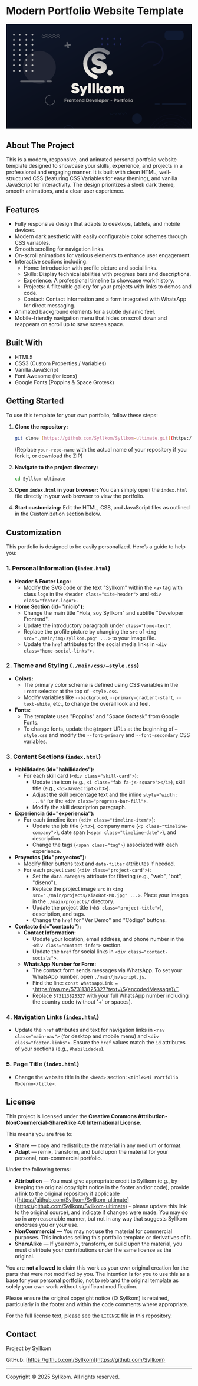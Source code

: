 # Modern Portfolio Website Template

![—Syll's](./main/projects/ultimate.png)

## About The Project

This is a modern, responsive, and animated personal portfolio website template designed to showcase your skills, experience, and projects in a professional and engaging manner. It is built with clean HTML, well-structured CSS (featuring CSS Variables for easy theming), and vanilla JavaScript for interactivity. The design prioritizes a sleek dark theme, smooth animations, and a clear user experience.

## Features

- Fully responsive design that adapts to desktops, tablets, and mobile devices.
- Modern dark aesthetic with easily configurable color schemes through CSS variables.
- Smooth scrolling for navigation links.
- On-scroll animations for various elements to enhance user engagement.
- Interactive sections including:
    - Home: Introduction with profile picture and social links.
    - Skills: Display technical abilities with progress bars and descriptions.
    - Experience: A professional timeline to showcase work history.
    - Projects: A filterable gallery for your projects with links to demos and code.
    - Contact: Contact information and a form integrated with WhatsApp for direct messaging.
- Animated background elements for a subtle dynamic feel.
- Mobile-friendly navigation menu that hides on scroll down and reappears on scroll up to save screen space.

## Built With

- HTML5
- CSS3 (Custom Properties / Variables)
- Vanilla JavaScript
- Font Awesome (for icons)
- Google Fonts (Poppins & Space Grotesk)

## Getting Started

To use this template for your own portfolio, follow these steps:

1.  **Clone the repository:**
    ```bash
    git clone [https://github.com/Syllkom/Syllkom-ultimate.git](https://github.com/Syllkom/Syllkom-ultimate.git)
    ```
    (Replace `your-repo-name` with the actual name of your repository if you fork it, or download the ZIP)

2.  **Navigate to the project directory:**
    ```bash
    cd Syllkom-ultimate
    ```

3.  **Open `index.html` in your browser:**
    You can simply open the `index.html` file directly in your web browser to view the portfolio.

4.  **Start customizing:**
    Edit the HTML, CSS, and JavaScript files as outlined in the Customization section below.

## Customization

This portfolio is designed to be easily personalized. Here’s a guide to help you:

### 1. Personal Information (`index.html`)

-   **Header & Footer Logo:**
    -   Modify the SVG code or the text "Syllkom" within the `<a>` tag with class `logo` in the `<header class="site-header">` and `<div class="footer-logo">`.
-   **Home Section (id="inicio"):**
    -   Change the main title "Hola, soy Syllkom" and subtitle "Developer Frontend".
    -   Update the introductory paragraph under `class="home-text"`.
    -   Replace the profile picture by changing the `src` of `<img src="./main/img/syllkom.png" ...>` to your image file.
    -   Update the `href` attributes for the social media links in `<div class="home-social-links">`.

### 2. Theme and Styling (`./main/css/—style.css`)

-   **Colors:**
    -   The primary color scheme is defined using CSS variables in the `:root` selector at the top of `—style.css`.
    -   Modify variables like `--background`, `--primary-gradient-start`, `--text-white`, etc., to change the overall look and feel.
-   **Fonts:**
    -   The template uses "Poppins" and "Space Grotesk" from Google Fonts.
    -   To change fonts, update the `@import` URLs at the beginning of `—style.css` and modify the `--font-primary` and `--font-secondary` CSS variables.

### 3. Content Sections (`index.html`)

-   **Habilidades (id="habilidades"):**
    -   For each skill card (`<div class="skill-card">`):
        -   Update the icon (e.g., `<i class="fab fa-js-square"></i>`), skill title (e.g., `<h3>JavaScript</h3>`).
        -   Adjust the skill percentage text and the inline `style="width: ...%"` for the `<div class="progress-bar-fill">`.
        -   Modify the skill description paragraph.
-   **Experiencia (id="experiencia"):**
    -   For each timeline item (`<div class="timeline-item">`):
        -   Update the job title (`<h3>`), company name (`<p class="timeline-company">`), date span (`<span class="timeline-date">`), and description.
        -   Change the tags (`<span class="tag">`) associated with each experience.
-   **Proyectos (id="proyectos"):**
    -   Modify filter buttons text and `data-filter` attributes if needed.
    -   For each project card (`<div class="project-card">`):
        -   Set the `data-category` attribute for filtering (e.g., "web", "bot", "diseno").
        -   Replace the project image `src` in `<img src="./main/projects/XiaoBot-MD.jpg" ...>`. Place your images in the `./main/projects/` directory.
        -   Update the project title (`<h3 class="project-title">`), description, and tags.
        -   Change the `href` for "Ver Demo" and "Código" buttons.
-   **Contacto (id="contacto"):**
    -   **Contact Information:**
        -   Update your location, email address, and phone number in the `<div class="contact-info">` section.
        -   Update the `href` for social links in `<div class="contact-socials">`.
    -   **WhatsApp Number for Form:**
        -   The contact form sends messages via WhatsApp. To set your WhatsApp number, open `./main/js/script.js`.
        -   Find the line: `const whatsappLink = \`https://wa.me/573113825327?text=\${encodedMessage}\``
        -   Replace `573113825327` with your full WhatsApp number including the country code (without '+' or spaces).

### 4. Navigation Links (`index.html`)

-   Update the `href` attributes and text for navigation links in `<nav class="main-nav">` (for desktop and mobile menu) and `<div class="footer-links">`. Ensure the `href` values match the `id` attributes of your sections (e.g., `#habilidades`).

### 5. Page Title (`index.html`)

-   Change the website title in the `<head>` section: `<title>Mi Portfolio Moderno</title>`.

## License

This project is licensed under the **Creative Commons Attribution-NonCommercial-ShareAlike 4.0 International License**.

This means you are free to:
-   **Share** — copy and redistribute the material in any medium or format.
-   **Adapt** — remix, transform, and build upon the material for your personal, non-commercial portfolio.

Under the following terms:
-   **Attribution** — You must give appropriate credit to Syllkom (e.g., by keeping the original copyright notice in the footer and/or code), provide a link to the original repository if applicable ([https://github.com/Syllkom/Syllkom-ultimate](https://github.com/Syllkom/Syllkom-ultimate) - please update this link to the original source), and indicate if changes were made. You may do so in any reasonable manner, but not in any way that suggests Syllkom endorses you or your use.
-   **NonCommercial** — You may not use the material for commercial purposes. This includes selling this portfolio template or derivatives of it.
-   **ShareAlike** — If you remix, transform, or build upon the material, you must distribute your contributions under the same license as the original.

You are **not allowed** to claim this work as your own original creation for the parts that were not modified by you. The intention is for you to use this as a base for your personal portfolio, not to rebrand the original template as solely your own work without significant modification.

Please ensure the original copyright notice (© Syllkom) is retained, particularly in the footer and within the code comments where appropriate.

For the full license text, please see the `LICENSE` file in this repository.

## Contact

Project by Syllkom

GitHub: [https://github.com/Syllkom](https://github.com/Syllkom)

---

Copyright © 2025 Syllkom. All rights reserved.